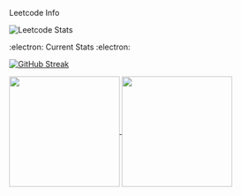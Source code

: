 Leetcode Info 

![Leetcode Stats](https://leetcard.jacoblin.cool/Vishal?theme=dark)


:electron: Current Stats :electron:

[![GitHub Streak](https://streak-stats.demolab.com/?user=Hushcoder&theme=meta-dark)](https://github.io/Hushcoder/streak-stats)

<a href="https://github.com/Hushcoder/github-readme-stats">
  <img height=200 align="center" src="https://github-readme-stats.vercel.app/api?username=Hushcoder&show_icons=true&theme=transparent" />
</a>
<a href="https://github.com/Hushcoder/convoychat">
  <img height=200 align="center" src="https://github-readme-stats.vercel.app/api/top-langs/?username=hushcoder&layout=compact&theme=transparent&langs_count=8&card_width=320" />
</a>


